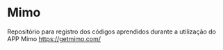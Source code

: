 # Mimo
Repositório para registro dos códigos aprendidos durante a utilização do APP Mimo https://getmimo.com/
